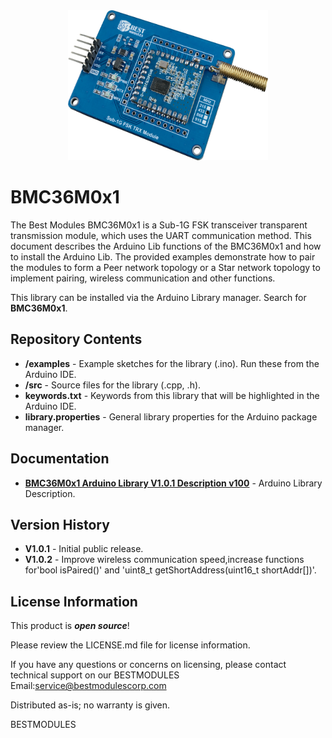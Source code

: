 <div align=center>
<img src="https://github.com/BestModules-Libraries/img/blob/main/BMC36M0x1_V1.0.png" width="320" height="240"> 
</div> 

BMC36M0x1
===========================================================

The Best Modules BMC36M0x1 is a Sub-1G FSK transceiver transparent transmission module, which uses the UART communication method. This document describes the Arduino Lib functions of the BMC36M0x1 and how to install the Arduino Lib. The provided examples demonstrate how to pair the modules to form a Peer network topology or a Star network topology to implement pairing, wireless communication and other functions.


This library can be installed via the Arduino Library manager. Search for **BMC36M0x1**. 

Repository Contents
-------------------

* **/examples** - Example sketches for the library (.ino). Run these from the Arduino IDE. 
* **/src** - Source files for the library (.cpp, .h).
* **keywords.txt** - Keywords from this library that will be highlighted in the Arduino IDE. 
* **library.properties** - General library properties for the Arduino package manager. 

Documentation 
-------------------

* **[BMC36M0x1 Arduino Library V1.0.1 Description v100]( https://www.bestmodulescorp.com/bmc36m0x1.html#tab-product2 )** - Arduino Library Description.

Version History  
-------------------

* **V1.0.1** - Initial public release.
* **V1.0.2** - Improve wireless communication speed,increase functions for'bool isPaired()' and 'uint8_t getShortAddress(uint16_t shortAddr[])'.
  
License Information
-------------------

This product is _**open source**_! 

Please review the LICENSE.md file for license information. 

If you have any questions or concerns on licensing, please contact technical support on our BESTMODULES Email:service@bestmodulescorp.com

Distributed as-is; no warranty is given.

BESTMODULES
